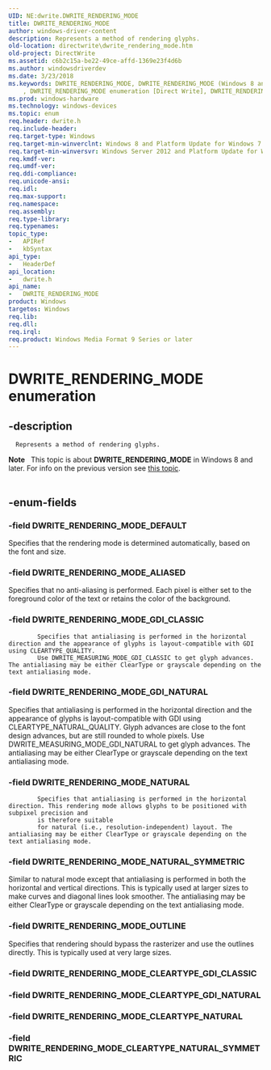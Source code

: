 ```yaml
---
UID: NE:dwrite.DWRITE_RENDERING_MODE
title: DWRITE_RENDERING_MODE
author: windows-driver-content
description: Represents a method of rendering glyphs.
old-location: directwrite\dwrite_rendering_mode.htm
old-project: DirectWrite
ms.assetid: c6b2c15a-be22-49ce-affd-1369e23f4d6b
ms.author: windowsdriverdev
ms.date: 3/23/2018
ms.keywords: DWRITE_RENDERING_MODE, DWRITE_RENDERING_MODE (Windows 8 and later)
    , DWRITE_RENDERING_MODE enumeration [Direct Write], DWRITE_RENDERING_MODE_ALIASED, DWRITE_RENDERING_MODE_DEFAULT, DWRITE_RENDERING_MODE_GDI_CLASSIC, DWRITE_RENDERING_MODE_GDI_NATURAL, DWRITE_RENDERING_MODE_NATURAL, DWRITE_RENDERING_MODE_NATURAL_SYMMETRIC, DWRITE_RENDERING_MODE_OUTLINE, directwrite.dwrite_rendering_mode, dwrite/DWRITE_RENDERING_MODE, dwrite/DWRITE_RENDERING_MODE_ALIASED, dwrite/DWRITE_RENDERING_MODE_DEFAULT, dwrite/DWRITE_RENDERING_MODE_GDI_CLASSIC, dwrite/DWRITE_RENDERING_MODE_GDI_NATURAL, dwrite/DWRITE_RENDERING_MODE_NATURAL, dwrite/DWRITE_RENDERING_MODE_NATURAL_SYMMETRIC, dwrite/DWRITE_RENDERING_MODE_OUTLINE
ms.prod: windows-hardware
ms.technology: windows-devices
ms.topic: enum
req.header: dwrite.h
req.include-header: 
req.target-type: Windows
req.target-min-winverclnt: Windows 8 and Platform Update for Windows 7 [desktop apps | UWP apps]
req.target-min-winversvr: Windows Server 2012 and Platform Update for Windows Server 2008 R2 [desktop apps | UWP apps]
req.kmdf-ver: 
req.umdf-ver: 
req.ddi-compliance: 
req.unicode-ansi: 
req.idl: 
req.max-support: 
req.namespace: 
req.assembly: 
req.type-library: 
req.typenames: 
topic_type:
-	APIRef
-	kbSyntax
api_type:
-	HeaderDef
api_location:
-	dwrite.h
api_name:
-	DWRITE_RENDERING_MODE
product: Windows
targetos: Windows
req.lib: 
req.dll: 
req.irql: 
req.product: Windows Media Format 9 Series or later
---
```


# DWRITE_RENDERING_MODE enumeration


## -description



      Represents a method of rendering glyphs.
      
<div class="alert"><b>Note</b>  
        This topic is about <b>DWRITE_RENDERING_MODE</b> in Windows 8 and later.  For info on the previous version see <a href="https://msdn.microsoft.com/CDC07FE8-9642-4CAC-934A-F5A95FB568CE">this topic</a>.
      </div><div> </div>

## -enum-fields




### -field DWRITE_RENDERING_MODE_DEFAULT

Specifies that the rendering mode is determined automatically, based on the font and size.


### -field DWRITE_RENDERING_MODE_ALIASED

Specifies that no anti-aliasing is performed. Each pixel is either set to the foreground color of the text or retains the color of the background.


### -field DWRITE_RENDERING_MODE_GDI_CLASSIC


            Specifies that antialiasing is performed in the horizontal direction and the appearance of glyphs is layout-compatible with GDI using CLEARTYPE_QUALITY.
            Use DWRITE_MEASURING_MODE_GDI_CLASSIC to get glyph advances. The antialiasing may be either ClearType or grayscale depending on the text antialiasing mode.
          


### -field DWRITE_RENDERING_MODE_GDI_NATURAL

Specifies that antialiasing is performed in the horizontal direction and the appearance of glyphs is layout-compatible with GDI using CLEARTYPE_NATURAL_QUALITY.
          Glyph advances are close to the font design advances, but are still rounded to whole pixels. Use DWRITE_MEASURING_MODE_GDI_NATURAL to get glyph advances. 
          The antialiasing may be either ClearType or grayscale depending on the text antialiasing mode.


### -field DWRITE_RENDERING_MODE_NATURAL


            Specifies that antialiasing is performed in the horizontal direction. This rendering mode allows glyphs to be positioned with subpixel precision and 
            is therefore suitable
            for natural (i.e., resolution-independent) layout. The antialiasing may be either ClearType or grayscale depending on the text antialiasing mode.
          


### -field DWRITE_RENDERING_MODE_NATURAL_SYMMETRIC

Similar to natural mode except that antialiasing is performed in both the horizontal and vertical directions. 
          This is typically used at larger sizes to make curves and diagonal lines look smoother. The antialiasing may be either ClearType or grayscale depending 
          on the text antialiasing mode.


### -field DWRITE_RENDERING_MODE_OUTLINE

Specifies that rendering should bypass the rasterizer and use the outlines directly. This is typically used at very large sizes.


### -field DWRITE_RENDERING_MODE_CLEARTYPE_GDI_CLASSIC


### -field DWRITE_RENDERING_MODE_CLEARTYPE_GDI_NATURAL


### -field DWRITE_RENDERING_MODE_CLEARTYPE_NATURAL


### -field DWRITE_RENDERING_MODE_CLEARTYPE_NATURAL_SYMMETRIC



